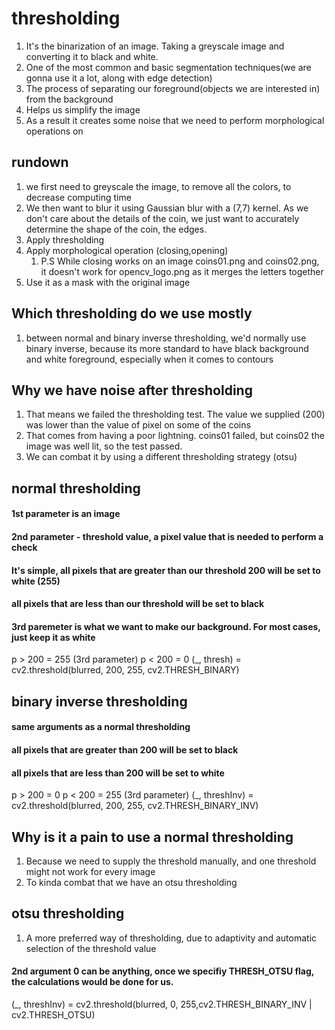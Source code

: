 # thresholding
1. It's the binarization of an image. Taking a greyscale image and converting it to black and white.
1. One of the most common and basic segmentation techniques(we are gonna use it a lot, along with edge detection)
1. The process of separating our foreground(objects we are interested in) from the background
1. Helps us simplify the image
1. As a result it creates some noise that we need to perform morphological operations on

## rundown
1. we first need to greyscale the image, to remove all the colors, to decrease computing time
1. We then want to blur it using Gaussian blur with a (7,7) kernel. As we don't care about the details of the coin, we just want to accurately determine the shape of the coin, the edges.
1. Apply thresholding
1. Apply morphological operation (closing,opening)
    1. P.S While closing works on an image coins01.png and coins02.png, it doesn't work for opencv_logo.png as it merges the letters together
1. Use it as a mask with the original image

## Which thresholding do we use mostly
1. between normal and binary inverse thresholding, we'd normally use binary inverse, because its more standard to have black background and white foreground, especially when it comes to contours

## Why we have noise after thresholding
1. That means we failed the thresholding test. The value we supplied (200) was lower than the value of pixel on some of the coins
1. That comes from having a poor lightning. coins01 failed, but coins02 the image was well lit, so the test passed.
1. We can combat it by using a different thresholding strategy (otsu)

## normal thresholding
#### 1st parameter is an image
#### 2nd parameter - threshold value, a pixel value that is needed to perform a check
#### It's simple, all pixels that are greater than our threshold 200 will be set to white (255)
#### all pixels that are less than our threshold will be set to black
#### 3rd paremeter is what we want to make our background. For most cases, just keep it as white
p > 200 = 255 (3rd parameter)
p < 200 = 0
(_, thresh) = cv2.threshold(blurred, 200, 255, cv2.THRESH_BINARY)

## binary inverse thresholding
#### same arguments as a normal thresholding
#### all pixels that are greater than 200 will be set to black
#### all pixels that are less than 200 will be set to white
p > 200 = 0
p < 200 = 255 (3rd parameter)
(_, threshInv) = cv2.threshold(blurred, 200, 255, cv2.THRESH_BINARY_INV)


## Why is it a pain to use a normal thresholding
1. Because we need to supply the threshold manually, and one threshold might not work for every image
1. To kinda combat that we have an otsu thresholding


## otsu thresholding
1. A more preferred way of thresholding, due to adaptivity and automatic selection of the threshold value

#### 2nd argument 0 can be anything, once we specifiy THRESH_OTSU flag, the calculations would be done for us.
(_, threshInv) = cv2.threshold(blurred, 0, 255,cv2.THRESH_BINARY_INV | cv2.THRESH_OTSU)